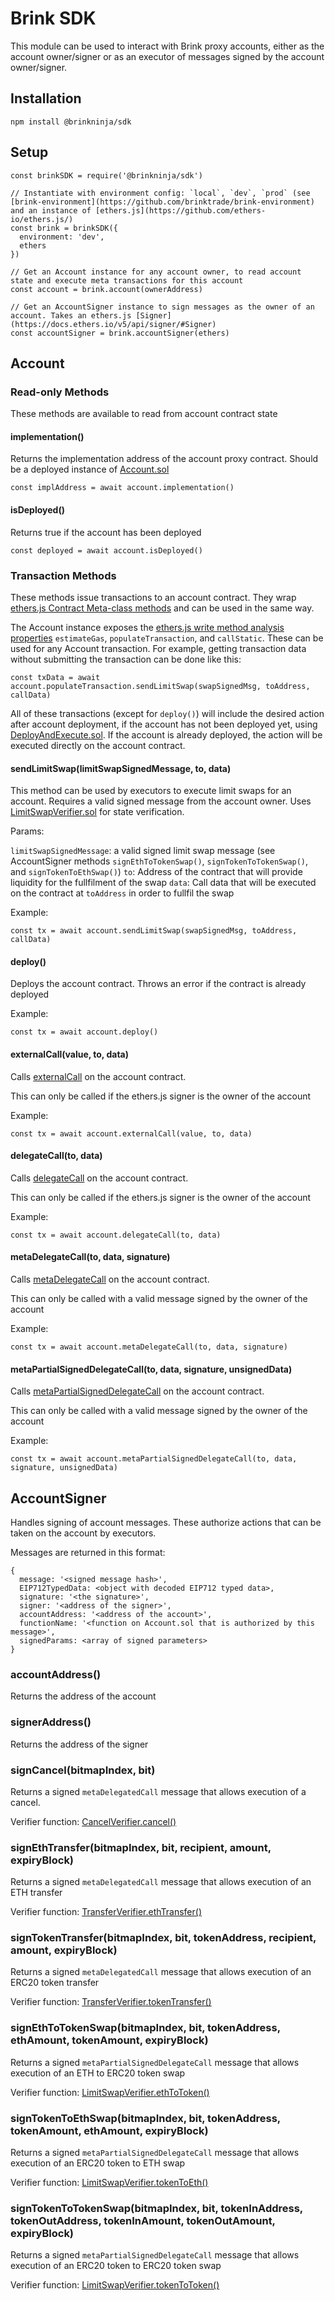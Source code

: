 # Brink SDK

This module can be used to interact with Brink proxy accounts, either as the account owner/signer or as an executor of messages signed by the account owner/signer.

## Installation

```
npm install @brinkninja/sdk
```

## Setup

```
const brinkSDK = require('@brinkninja/sdk')

// Instantiate with environment config: `local`, `dev`, `prod` (see [brink-environment](https://github.com/brinktrade/brink-environment) and an instance of [ethers.js](https://github.com/ethers-io/ethers.js/)
const brink = brinkSDK({
  environment: 'dev',
  ethers
})

// Get an Account instance for any account owner, to read account state and execute meta transactions for this account
const account = brink.account(ownerAddress)

// Get an AccountSigner instance to sign messages as the owner of an account. Takes an ethers.js [Signer](https://docs.ethers.io/v5/api/signer/#Signer)
const accountSigner = brink.accountSigner(ethers)
```

## Account

### Read-only Methods

These methods are available to read from account contract state

#### implementation()

Returns the implementation address of the account proxy contract. Should be a deployed instance of [Account.sol](https://github.com/brinktrade/brink-core/blob/2b2fda4bd5b3f91e31e8d736a60155755c2376f6/contracts/Account/Account.sol)

```
const implAddress = await account.implementation()
```

#### isDeployed()

Returns true if the account has been deployed

```
const deployed = await account.isDeployed()
```

### Transaction Methods

These methods issue transactions to an account contract. They wrap [ethers.js Contract Meta-class methods](https://docs.ethers.io/v5/api/contract/contract/#Contract-functionsCall) and can be used in the same way.

The Account instance exposes the [ethers.js write method analysis properties](https://docs.ethers.io/v5/api/contract/contract/#Contract--check) `estimateGas`, `populateTransaction`, and `callStatic`. These can be used for any Account transaction. For example, getting transaction data without submitting the transaction can be done like this:

```
const txData = await account.populateTransaction.sendLimitSwap(swapSignedMsg, toAddress, callData)
```

All of these transactions (except for `deploy()`) will include the desired action after account deployment, if the account has not been deployed yet, using [DeployAndExecute.sol](https://github.com/brinktrade/brink-core/blob/2b2fda4bd5b3f91e31e8d736a60155755c2376f6/contracts/Batched/DeployAndExecute.sol). If the account is already deployed, the action will be executed directly on the account contract.

#### sendLimitSwap(limitSwapSignedMessage, to, data)

This method can be used by executors to execute limit swaps for an account. Requires a valid signed message from the account owner. Uses [LimitSwapVerifier.sol](https://github.com/brinktrade/brink-verifiers/blob/4e2b607e7eefb3dc00dbc725bacedaeb28f647ed/contracts/Verifiers/LimitSwapVerifier.sol) for state verification.

Params:

`limitSwapSignedMessage`: a valid signed limit swap message (see AccountSigner methods `signEthToTokenSwap()`, `signTokenToTokenSwap()`, and `signTokenToEthSwap()`)
`to`: Address of the contract that will provide liquidity for the fullfilment of the swap
`data`: Call data that will be executed on the contract at `toAddress` in order to fullfil the swap

Example:

```
const tx = await account.sendLimitSwap(swapSignedMsg, toAddress, callData)
```

#### deploy()

Deploys the account contract. Throws an error if the contract is already deployed

Example:

```
const tx = await account.deploy()
```

#### externalCall(value, to, data)

Calls [externalCall](https://github.com/brinktrade/brink-core/blob/2b2fda4bd5b3f91e31e8d736a60155755c2376f6/contracts/Account/Account.sol#L36) on the account contract.

This can only be called if the ethers.js signer is the owner of the account

Example:

```
const tx = await account.externalCall(value, to, data)
```

#### delegateCall(to, data)

Calls [delegateCall](https://github.com/brinktrade/brink-core/blob/2b2fda4bd5b3f91e31e8d736a60155755c2376f6/contracts/Account/Account.sol#L50) on the account contract.

This can only be called if the ethers.js signer is the owner of the account

Example:

```
const tx = await account.delegateCall(to, data)
```

#### metaDelegateCall(to, data, signature)

Calls [metaDelegateCall](https://github.com/brinktrade/brink-core/blob/2b2fda4bd5b3f91e31e8d736a60155755c2376f6/contracts/Account/Account.sol#L65) on the account contract.

This can only be called with a valid message signed by the owner of the account

Example:

```
const tx = await account.metaDelegateCall(to, data, signature)
```

#### metaPartialSignedDelegateCall(to, data, signature, unsignedData)

Calls [metaPartialSignedDelegateCall](https://github.com/brinktrade/brink-core/blob/2b2fda4bd5b3f91e31e8d736a60155755c2376f6/contracts/Account/Account.sol#L87) on the account contract.

This can only be called with a valid message signed by the owner of the account

Example:

```
const tx = await account.metaPartialSignedDelegateCall(to, data, signature, unsignedData)
```

## AccountSigner

Handles signing of account messages. These authorize actions that can be taken on the account by executors.

Messages are returned in this format:

```
{
  message: '<signed message hash>',
  EIP712TypedData: <object with decoded EIP712 typed data>,
  signature: '<the signature>',
  signer: '<address of the signer>',
  accountAddress: '<address of the account>',
  functionName: '<function on Account.sol that is authorized by this message>',
  signedParams: <array of signed parameters>
}
```

### accountAddress()

Returns the address of the account

### signerAddress()

Returns the address of the signer

### signCancel(bitmapIndex, bit)

Returns a signed `metaDelegatedCall` message that allows execution of a cancel.

Verifier function: [CancelVerifier.cancel()](https://github.com/brinktrade/brink-verifiers/blob/4e2b607e7eefb3dc00dbc725bacedaeb28f647ed/contracts/Verifiers/CancelVerifier.sol)

### signEthTransfer(bitmapIndex, bit, recipient, amount, expiryBlock)

Returns a signed `metaDelegatedCall` message that allows execution of an ETH transfer

Verifier function: [TransferVerifier.ethTransfer()](https://github.com/brinktrade/brink-verifiers/blob/4e2b607e7eefb3dc00dbc725bacedaeb28f647ed/contracts/Verifiers/TransferVerifier.sol#L18)

### signTokenTransfer(bitmapIndex, bit, tokenAddress, recipient, amount, expiryBlock)

Returns a signed `metaDelegatedCall` message that allows execution of an ERC20 token transfer

Verifier function: [TransferVerifier.tokenTransfer()](https://github.com/brinktrade/brink-verifiers/blob/4e2b607e7eefb3dc00dbc725bacedaeb28f647ed/contracts/Verifiers/TransferVerifier.sol#L36)

### signEthToTokenSwap(bitmapIndex, bit, tokenAddress, ethAmount, tokenAmount, expiryBlock)

Returns a signed `metaPartialSignedDelegateCall` message that allows execution of an ETH to ERC20 token swap

Verifier function: [LimitSwapVerifier.ethToToken()](https://github.com/brinktrade/brink-verifiers/blob/4e2b607e7eefb3dc00dbc725bacedaeb28f647ed/contracts/Verifiers/LimitSwapVerifier.sol#L54)

### signTokenToEthSwap(bitmapIndex, bit, tokenAddress, tokenAmount, ethAmount, expiryBlock)

Returns a signed `metaPartialSignedDelegateCall` message that allows execution of an ERC20 token to ETH swap

Verifier function: [LimitSwapVerifier.tokenToEth()](https://github.com/brinktrade/brink-verifiers/blob/4e2b607e7eefb3dc00dbc725bacedaeb28f647ed/contracts/Verifiers/LimitSwapVerifier.sol#L82)

### signTokenToTokenSwap(bitmapIndex, bit, tokenInAddress, tokenOutAddress, tokenInAmount, tokenOutAmount, expiryBlock)

Returns a signed `metaPartialSignedDelegateCall` message that allows execution of an ERC20 token to ERC20 token swap

Verifier function: [LimitSwapVerifier.tokenToToken()](https://github.com/brinktrade/brink-verifiers/blob/4e2b607e7eefb3dc00dbc725bacedaeb28f647ed/contracts/Verifiers/LimitSwapVerifier.sol#L27)

